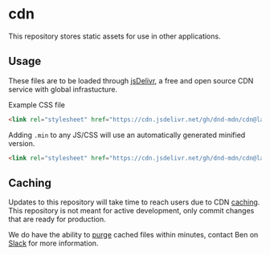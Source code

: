 # cdn

This repository stores static assets for use in other applications.

## Usage

These files are to be loaded through [jsDelivr](https://github.com/jsdelivr/jsdelivr#github), a free and open source CDN service with global infrastucture.


Example CSS file
```html
<link rel="stylesheet" href="https://cdn.jsdelivr.net/gh/dnd-mdn/cdn@latest/maple-leaf.css" />
```

Adding `.min` to any JS/CSS will use an automatically generated minified version.

```html
<link rel="stylesheet" href="https://cdn.jsdelivr.net/gh/dnd-mdn/cdn@latest/maple-leaf.min.css" />
```

## Caching

Updates to this repository will take time to reach users due to CDN [caching](https://github.com/jsdelivr/jsdelivr#caching).  This repository is not meant for active development, only commit changes that are ready for production.

We do have the ability to [purge](https://github.com/jsdelivr/jsdelivr#purge-cache) cached files within minutes, contact Ben on [Slack](https://admpawebteam.slack.com/app_redirect?channel=UJ1JVAU4F) for more information.

